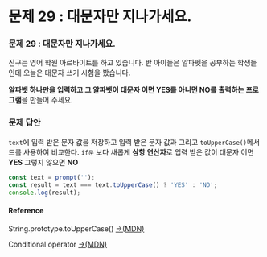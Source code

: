 # 문제 29 : 대문자만 지나가세요.

### 문제 29 : 대문자만 지나가세요.

진구는 영어 학원 아르바이트를 하고 있습니다. 반 아이들은 알파펫을 공부하는 학생들인데 오늘은 대문자 쓰기 시험을 봤습니다. 

**알파벳 하나만을 입력하고 그 알파벳이 대문자 이면  YES를 아니면 NO를 출력하는 프로그램**을 만들어 주세요.

### 문제 답안

 `text`에 입력 받은 문자 값을 저장하고 입력 받은 문자 값과 그리고 `toUpperCase()`메서드를 사용하여 비교한다. `if문` 보다 새롭게 **삼항 연산자**로 입력 받은 값이 대문자 이면 **YES** 그렇지 않으면  **NO**

```javascript
const text = prompt('');
const result = text === text.toUpperCase() ? 'YES' : 'NO';
console.log(result);
```

#### Reference

String.prototype.toUpperCase\(\) [→\(MDN\)](https://developer.mozilla.org/ko/docs/Web/JavaScript/Reference/Global_Objects/String/toUpperCase)

Conditional operator [→\(MDN\)](https://developer.mozilla.org/ko/docs/Web/JavaScript/Reference/Operators/Conditional_Operator)

